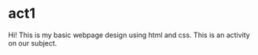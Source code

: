 # act1

Hi! This is my basic webpage design using html and css. This is an activity on our subject.
